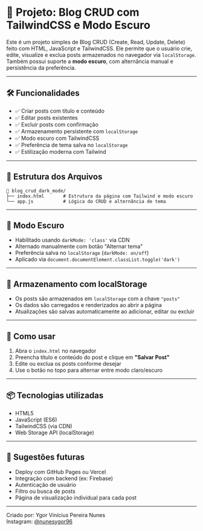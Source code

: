 
# 📘 Projeto: Blog CRUD com TailwindCSS e Modo Escuro

Este é um projeto simples de Blog CRUD (Create, Read, Update, Delete) feito com HTML, JavaScript e TailwindCSS. Ele permite que o usuário crie, edite, visualize e exclua posts armazenados no navegador via `localStorage`. Também possui suporte a **modo escuro**, com alternância manual e persistência da preferência.

---

## 🛠️ Funcionalidades

- ✅ Criar posts com título e conteúdo
- ✅ Editar posts existentes
- ✅ Excluir posts com confirmação
- ✅ Armazenamento persistente com `localStorage`
- ✅ Modo escuro com TailwindCSS
- ✅ Preferência de tema salva no `localStorage`
- ✅ Estilização moderna com Tailwind

---

## 📁 Estrutura dos Arquivos

```
📂 blog_crud_dark_mode/
├── index.html       # Estrutura da página com Tailwind e modo escuro
└── app.js           # Lógica do CRUD e alternância de tema
```

---

## 🌙 Modo Escuro

- Habilitado usando `darkMode: 'class'` via CDN
- Alternado manualmente com botão "Alternar tema"
- Preferência salva no `localStorage` (`darkMode: on/off`)
- Aplicado via `document.documentElement.classList.toggle('dark')`

---

## 💾 Armazenamento com localStorage

- Os posts são armazenados em `localStorage` com a chave `"posts"`
- Os dados são carregados e renderizados ao abrir a página
- Atualizações são salvas automaticamente ao adicionar, editar ou excluir

---

## 🚀 Como usar

1. Abra o `index.html` no navegador
2. Preencha título e conteúdo do post e clique em **"Salvar Post"**
3. Edite ou exclua os posts conforme desejar
4. Use o botão no topo para alternar entre modo claro/escuro

---

## 📦 Tecnologias utilizadas

- HTML5
- JavaScript (ES6)
- TailwindCSS (via CDN)
- Web Storage API (localStorage)

---

## 📌 Sugestões futuras

- Deploy com GitHub Pages ou Vercel
- Integração com backend (ex: Firebase)
- Autenticação de usuário
- Filtro ou busca de posts
- Página de visualização individual para cada post

---

Criado por: Ygor Vinícius Pereira Nunes  
Instagram: [@nunesygor96](https://instagram.com/nunesygor96)
